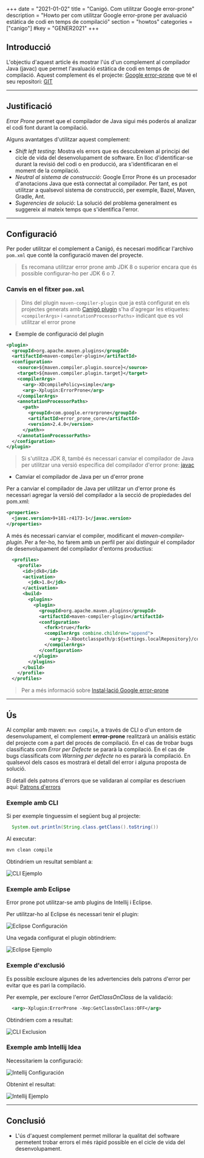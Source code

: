 +++
date        = "2021-01-02"
title       = "Canigó. Com utilitzar Google error-prone"
description = "Howto per com utilitzar Google error-prone per avaluació estàtica de codi en temps de compilació"
section     = "howtos"
categories  = ["canigo"]
#key         = "GENER2021"
+++


## Introducció

L'objectiu d'aquest article és mostrar l'ús d'un complement al compilador Java (javac) que permet l'avaluació estàtica de codi en temps de compilació. Aquest complement és el projecte: [Google error-prone](https://errorprone.info/) que té el seu repositori: [GIT](https://github.com/google/error-prone)

---
## Justificació

_Error Prone_ permet que el compilador de Java sigui més poderós al analizar el codi font durant la compilació. 

Alguns avantatges d'utilitzar aquest complement:

 * _Shift left testing_: Mostra els errors que es descubreixen al principi del cicle de vida del desenvolupament de software. En lloc d'identificar-se durant la revisió del codi o en producció, ara s'identificaran en el moment de la compilació.
 * _Neutral al sistema de construcció_: Google Error Prone és un procesador d'anotacions Java que està connectat al compilador. Per tant, es pot utilitzar a qualsevol sistema de construcció, per exemple, Bazel, Maven, Gradle, Ant.
 * _Sugerencies de solució_: La solució del problema generalment es suggereix al mateix temps que s'identifica l'error.

---
## Configuració

Per poder utilitzar el complement a Canigó, és necesari modificar l'archivo `pom.xml` que conté la configuració maven del proyecte. 

> Es recomana utilitzar error prone amb JDK 8 o superior encara que és possible configurar-ho per JDK 6 o 7.

### Canvis en el fitxer `pom.xml`

> Dins del plugin `maven-compiler-plugin` que ja està configurat en els projectes generats amb [Canigó plugin](https://canigo.ctti.gencat.cat/canigo/entorn-desenvolupament/) s'ha d'agregar les etiquetes: `<compilerArgs>` i `<annotationProcessorPaths>` indicant que es vol utilitzar el error prone

 * Exemple de configuració del plugin

```xml
<plugin>
  <groupId>org.apache.maven.plugins</groupId>
  <artifactId>maven-compiler-plugin</artifactId>
  <configuration>
    <source>${maven.compiler.plugin.source}</source>
    <target>${maven.compiler.plugin.target}</target>
    <compilerArgs>
      <arg>-XDcompilePolicy=simple</arg>
      <arg>-Xplugin:ErrorProne</arg>
    </compilerArgs>
    <annotationProcessorPaths>
      <path>
        <groupId>com.google.errorprone</groupId>
        <artifactId>error_prone_core</artifactId>
        <version>2.4.0</version>
      </path>>
    </annotationProcessorPaths>
  </configuration>
</plugin>
```

> Si s'utilitza JDK 8, també és necessari canviar el compilador de Java per utilitzar una versió específica del compilador d'error prone: [javac](github.com/google/error-prone-javac)

 * Canviar el compilador de Java per un d'error prone
 
 Per a canviar el compilador de Java per utilitzar un d'error prone és necessari agregar la versió del compilador a la secció de propiedades del pom.xml:

```xml
<properties>
  <javac.version>9+181-r4173-1</javac.version>
</properties>
```

 A més és necessari canviar el compiler, modificant el *maven-compiler-plugin*. Per a fer-ho, ho farem amb un perfil per així distinguir el compilador de desenvolupament del compilador d'entorns productius:

```xml
  <profiles>
    <profile>
      <id>jdk8</id>
      <activation>
        <jdk>1.8</jdk>
      </activation>
      <build>
        <plugins>
          <plugin>
            <groupId>org.apache.maven.plugins</groupId>
            <artifactId>maven-compiler-plugin</artifactId>
            <configuration>
              <fork>true</fork>
              <compilerArgs combine.children="append">
                <arg>-J-Xbootclasspath/p:${settings.localRepository}/com/google/errorprone/javac/${javac.version}/javac-${javac.version}.jar</arg>
              </compilerArgs>
            </configuration>
          </plugin>
        </plugins>
      </build>
    </profile>
  </profiles>
```

> Per a més informació sobre [Instal·lació Google error-prone](https://errorprone.info/docs/installation)

---
## Ús

Al compilar amb maven: `mvn compile`, a través de CLI o d'un entorn de desenvolupament, el complement **errror-prone** realitzarà un anàlisis estàtic del projecte com a part del procés de compilació. En el cas de trobar bugs classificats com _Error per Defecte_ se pararà la compilació. En el cas de bugs classificats com _Warning per defecte_ no es pararà la compilació. En qualsevol dels casos es mostrarà el detall del error i alguna proposta de solució.

El detall dels patrons d'errors que se validaran al compilar es descriuen aquí: [Patrons d'errors](https://errorprone.info/bugpatterns)

### Exemple amb CLI

Si per exemple tinguessim el següent bug al projecte:

```java
  System.out.println(String.class.getClass().toString())
```

Al executar:

```sh
mvn clean compile
```

Obtindriem un resultat semblant a:

![CLI Ejemplo](/images/howtos/2021-01-02_error_prone_cli_example1.gif)

### Exemple amb Eclipse

Error prone pot utilitzar-se amb plugins de Intellij i Eclipse. 

Per utilitzar-ho al Eclipse és necessari tenir el plugin: 

![Eclipse Configuración](/images/howtos/2021-01-02_error_prone_ide_conf.gif)

Una vegada configurat el plugin obtindriem:

![Eclipse Ejemplo](/images/howtos/2021-01-02_error_prone_ide_example.gif)


### Exemple d'exclusió

Es possible excloure algunes de les advertencies dels patrons d'error per evitar que es pari la compilació.

Per exemple, per excloure l'error _GetClassOnClass_ de la validació:

```xml
  <arg>-Xplugin:ErrorProne -Xep:GetClassOnClass:OFF</arg>
```
Obtindriem com a resultat:

![CLI Exclusion](/images/howtos/2021-01-02_error_prone_cli_exclusion.gif)

### Exemple amb Intellij Idea

Necessitariem la configuració:

![Intellij Configuración](/images/howtos/2021-01-02_error_prone_ide_conf2.gif)

Obtenint el resultat:

![Intellij Ejemplo](/images/howtos/2021-01-02_error_prone_ide_example2.gif)


---
## Conclusió

 * L'ús d'aquest complement permet millorar la qualitat del software permetent trobar errors el més ràpid possible en el cicle de vida del desenvolupament. 
